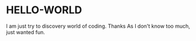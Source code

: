 # HELLO-WORLD
I am just try to discovery world of coding. Thanks
As I don't know too much, just wanted fun.
